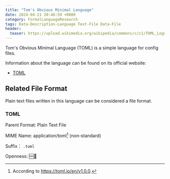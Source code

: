```yaml
---
title: "Tom's Obvious Minimal Language"
date: 2024-04-21 20:46:59 +0800
category: FormalLanguageResearch
tags: Data-Description-Language Text-File Data-File
header:
  teaser: https://upload.wikimedia.org/wikipedia/commons/c/c1/TOML_Logo.svg
---
```


Tom's Obvious Minimal Language (TOML) is a simple language for config files.

Information about the language can be found on its official website:

* [TOML](https://toml.io/en/)

## Related File Format

Plain text files written in this language can be considered a file format.

### TOML

Parent Format: Plain Text File

MIME Name: application/toml[^1] (non-standard)

Suffix： `.toml`

Openness: 🆓📖

[^1]: According to <https://toml.io/en/v1.0.0>.
